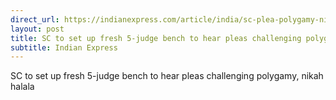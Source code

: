 ```yaml
---
direct_url: https://indianexpress.com/article/india/sc-plea-polygamy-nikah-halala-muslims-8287535/
layout: post
title: SC to set up fresh 5-judge bench to hear pleas challenging polygamy,  nikah halala
subtitle: Indian Express
---
```


SC to set up fresh 5-judge bench to hear pleas challenging polygamy,  nikah halala